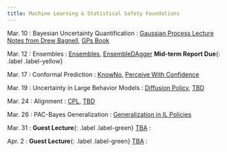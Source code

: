 ```yaml
---
title: Machine Learning & Statistical Safety Foundations
---
```


Mar. 10
: Bayesian Uncertainty Quantification
  : [Gaussian Process Lecture Notes from Drew Bagnell](https://www.cs.cmu.edu/~16831-f12/notes/F12/16831_lecture20_venkatrn.pdf), [GPs Book](https://gaussianprocess.org/gpml/chapters/RW.pdf)

Mar. 12
: Ensembles 
  : [Ensembles](https://arxiv.org/abs/1612.01474), [EnsembleDAgger](https://arxiv.org/abs/1807.08364) **Mid-term Report Due**{: .label .label-yellow}

Mar. 17
: Conformal Prediction
  : [KnowNo](https://arxiv.org/abs/2307.01928), [Perceive With Confidence](https://arxiv.org/abs/2403.08185)


Mar. 19
: Uncertainty in Large Behavior Models
  : [Diffusion Policy](https://arxiv.org/pdf/2303.04137), [TBD](https://)

Mar. 24
: Alignment
  : [CPL](https://arxiv.org/pdf/2310.13639), [TBD](https://)

Mar. 26
: PAC-Bayes Generalization
  : [Generalization in IL Policies](https://proceedings.mlr.press/v155/ren21a/ren21a.pdf)

Mar. 31
: **Guest Lecture**{: .label .label-green} [TBA]()
  : 

Apr. 2
: **Guest Lecture**{: .label .label-green} [TBA]()
  : 

